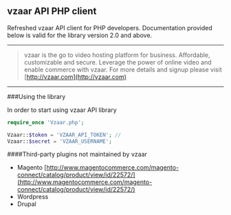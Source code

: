 vzaar API PHP client
---
Refreshed vzaar API client for PHP developers. Documentation provided below is valid for the library version 2.0 and above.

---

>vzaar is the go to video hosting platform for business. Affordable, customizable and secure. Leverage the power of online video and enable commerce with vzaar. For more details and signup please visit [http://vzaar.com](http://vzaar.com)

----

###Using the library

In order to start using vzaar API library

```php
require_once 'Vzaar.php';

Vzaar::$token = 'VZAAR_API_TOKEN'; //
Vzaar::$secret = 'VZAAR_USERNAME';
```

####Third-party plugins not maintained by vzaar

* Magento [http://www.magentocommerce.com/magento-connect/catalog/product/view/id/22572/](http://www.magentocommerce.com/magento-connect/catalog/product/view/id/22572/)
* Wordpress
* Drupal
